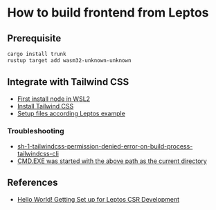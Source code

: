 # How to build frontend from Leptos

## Prerequisite

```sh
cargo install trunk
rustup target add wasm32-unknown-unknown
```

## Integrate with Tailwind CSS

- [First install node in WSL2](https://learn.microsoft.com/en-us/windows/dev-environment/javascript/nodejs-on-wsl)
- [Install Tailwind CSS](https://tailwindcss.com/docs/installation)
- [Setup files according Leptos example](https://book.leptos.dev/interlude_styling.html#tailwindcss-utility-first-css)

### Troubleshooting

- [sh-1-tailwindcss-permission-denied-error-on-build-process-tailwindcss-cli](https://stackoverflow.com/questions/72341549/sh-1-tailwindcss-permission-denied-error-on-build-process-tailwindcss-cli)
- [CMD.EXE was started with the above path as the current directory](https://stackoverflow.com/questions/51336147/how-to-remove-the-win10s-path-from-wsl)

## References

- [Hello World! Getting Set up for Leptos CSR Development](https://book.leptos.dev/getting_started/index.html)